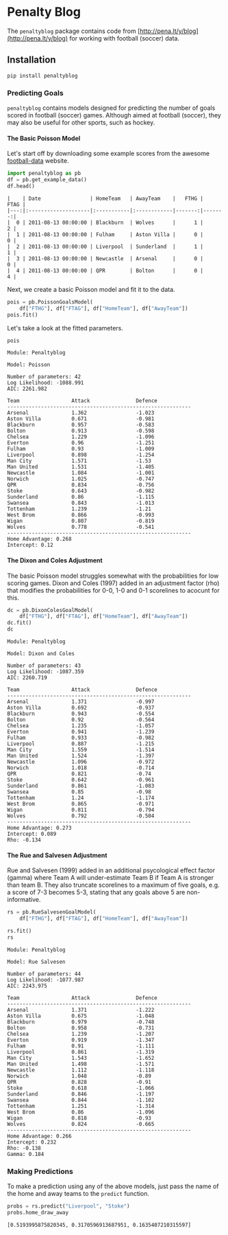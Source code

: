 # Penalty Blog

The `penaltyblog` package contains code from [http://pena.lt/y/blog](http://pena.lt/y/blog) for working with football (soccer) data.

## Installation

`pip install penaltyblog`

### Predicting Goals

`penaltyblog` contains models designed for predicting the number of goals scored in football (soccer) games. Although aimed at football (soccer), they may also be useful for other sports, such as hockey.

#### The Basic Poisson Model
Let's start off by downloading some example scores from the awesome [football-data](http://football-data.co.uk) website.

```python
import penaltyblog as pb
df = pb.get_example_data()
df.head()
```

```
|    | Date                | HomeTeam   | AwayTeam    |   FTHG |   FTAG |
|---:|:--------------------|:-----------|:------------|-------:|-------:|
|  0 | 2011-08-13 00:00:00 | Blackburn  | Wolves      |      1 |      2 |
|  1 | 2011-08-13 00:00:00 | Fulham     | Aston Villa |      0 |      0 |
|  2 | 2011-08-13 00:00:00 | Liverpool  | Sunderland  |      1 |      1 |
|  3 | 2011-08-13 00:00:00 | Newcastle  | Arsenal     |      0 |      0 |
|  4 | 2011-08-13 00:00:00 | QPR        | Bolton      |      0 |      4 |
```

Next, we create a basic Poisson model and fit it to the data.

```python
pois = pb.PoissonGoalsModel(
    df["FTHG"], df["FTAG"], df["HomeTeam"], df["AwayTeam"])
pois.fit()
```

Let's take a look at the fitted parameters.
```python
pois
```

```
Module: Penaltyblog

Model: Poisson

Number of parameters: 42
Log Likelihood: -1088.991
AIC: 2261.982

Team                 Attack               Defence             
------------------------------------------------------------
Arsenal              1.362                -1.023              
Aston Villa          0.671                -0.981              
Blackburn            0.957                -0.583              
Bolton               0.913                -0.598              
Chelsea              1.229                -1.096              
Everton              0.96                 -1.251              
Fulham               0.93                 -1.009              
Liverpool            0.898                -1.254              
Man City             1.571                -1.53               
Man United           1.531                -1.405              
Newcastle            1.084                -1.001              
Norwich              1.025                -0.747              
QPR                  0.834                -0.756              
Stoke                0.643                -0.982              
Sunderland           0.86                 -1.115              
Swansea              0.843                -1.013              
Tottenham            1.239                -1.21               
West Brom            0.866                -0.993              
Wigan                0.807                -0.819              
Wolves               0.778                -0.541              
------------------------------------------------------------
Home Advantage: 0.268
Intercept: 0.12
```

#### The Dixon and Coles Adjustment
The basic Poisson model struggles somewhat with the probabilities for low scoring games. Dixon and Coles (1997) added in an adjustment factor (rho) that modifies the probabilities for 0-0, 1-0 and 0-1 scorelines to acocunt for this.

```python
dc = pb.DixonColesGoalModel(
    df["FTHG"], df["FTAG"], df["HomeTeam"], df["AwayTeam"])
dc.fit()
dc
```

```
Module: Penaltyblog

Model: Dixon and Coles

Number of parameters: 43
Log Likelihood: -1087.359
AIC: 2260.719

Team                 Attack               Defence             
------------------------------------------------------------
Arsenal              1.371                -0.997              
Aston Villa          0.692                -0.937              
Blackburn            0.943                -0.554              
Bolton               0.92                 -0.564              
Chelsea              1.235                -1.057              
Everton              0.941                -1.239              
Fulham               0.933                -0.982              
Liverpool            0.887                -1.215              
Man City             1.559                -1.514              
Man United           1.524                -1.397              
Newcastle            1.096                -0.972              
Norwich              1.018                -0.714              
QPR                  0.821                -0.74               
Stoke                0.642                -0.961              
Sunderland           0.861                -1.083              
Swansea              0.85                 -0.98               
Tottenham            1.24                 -1.174              
West Brom            0.865                -0.971              
Wigan                0.811                -0.794              
Wolves               0.792                -0.504              
------------------------------------------------------------
Home Advantage: 0.273
Intercept: 0.089
Rho: -0.134
```


#### The Rue and Salvesen Adjustment
Rue and Salvesen (1999) added in an additional psycological effect factor (gamma) where Team A will under-estimate Team B if Team A is stronger than team B. They also truncate scorelines to a maximum of five goals, e.g. a score of 7-3 becomes 5-3, stating that any goals above 5 are non-informative.

```python
rs = pb.RueSalvesenGoalModel(
    df["FTHG"], df["FTAG"], df["HomeTeam"], df["AwayTeam"])

rs.fit()
rs
```

```
Module: Penaltyblog

Model: Rue Salvesen

Number of parameters: 44
Log Likelihood: -1077.987
AIC: 2243.975

Team                 Attack               Defence             
------------------------------------------------------------
Arsenal              1.371                -1.222              
Aston Villa          0.675                -1.048              
Blackburn            0.979                -0.748              
Bolton               0.958                -0.731              
Chelsea              1.239                -1.207              
Everton              0.919                -1.347              
Fulham               0.91                 -1.111              
Liverpool            0.861                -1.319              
Man City             1.543                -1.652              
Man United           1.498                -1.571              
Newcastle            1.112                -1.118              
Norwich              1.048                -0.89               
QPR                  0.828                -0.91               
Stoke                0.618                -1.066              
Sunderland           0.846                -1.197              
Swansea              0.844                -1.102              
Tottenham            1.251                -1.314              
West Brom            0.86                 -1.096              
Wigan                0.818                -0.93               
Wolves               0.824                -0.665              
------------------------------------------------------------
Home Advantage: 0.266
Intercept: 0.232
Rho: -0.138
Gamma: 0.184
```


### Making Predictions
To make a prediction using any of the above models, just pass the name of the home and away teams to the `predict` function.

```python
probs = rs.predict("Liverpool", "Stoke")
probs.home_draw_away
```

```
[0.5193995875820345, 0.3170596913687951, 0.1635407210315597]
```